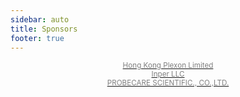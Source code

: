 ```yaml
---
sidebar: auto
title: Sponsors
footer: true
---
```


<div>
    <center>
        <a href='http://en.hkplexon.com/' target="_blank">
            <img :src="$withBase('plexon_logo.svg')" style='max-width:100%;'><br>
                <small style='color:grey;'>
                        Hong Kong Plexon Limited
                </small>
         </a>
    </center>
</div>

<div>
    <center>
        <a href='https://www.inper.com/en/' target="_blank">
            <img :src="$withBase('inper_logo.png')" style='max-width:100%;'><br>
                <small style='color:grey;'>
                        Inper LLC
                </small>
         </a>
    </center>
</div>

<div>
    <center>
        <a href='http://www.probecare.com/index.asp' target="_blank">
            <img :src="$withBase('pbc_logo.jpg')" style='max-width:100%;'><br>
                <small style='color:grey;'>
                        PROBECARE SCIENTIFIC., CO.,LTD.
                </small>
         </a>
    </center>
</div>

